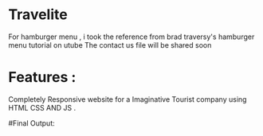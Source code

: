# Travelite
For hamburger menu , i took the reference from brad traversy's hamburger menu tutorial on utube
The contact us file will be shared soon


# Features : 
Completely Responsive website for a Imaginative
Tourist company using HTML CSS AND JS . 

#Final Output:

